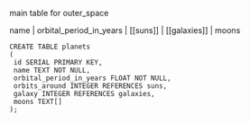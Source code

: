 main table for outer_space

name | orbital_period_in_years | [[suns]] | [[galaxies]] | moons

```
CREATE TABLE planets
(
 id SERIAL PRIMARY KEY,
 name TEXT NOT NULL,
 orbital_period_in_years FLOAT NOT NULL,
 orbits_around INTEGER REFERENCES suns,
 galaxy INTEGER REFERENCES galaxies,
 moons TEXT[] 
);
```